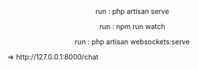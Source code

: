 <p align="center">run : php artisan serve</p>
<p align="center">run : npm run watch</p>
<p align="center">run : php artisan websockets:serve</p>
=> http://127.0.0.1:8000/chat
